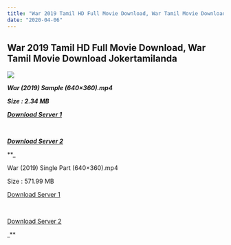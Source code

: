 ```yaml
---
title: "War 2019 Tamil HD Full Movie Download, War Tamil Movie Download Jokertamilanda"
date: "2020-04-06"
---
```


## War 2019 Tamil HD Full Movie Download, War Tamil Movie Download Jokertamilanda

![](https://images.moviebuff.com/ce804630-d098-42a8-9722-dac57a9bb81d?w=1000)

**_War (2019) Sample (640×360).mp4_**

**_Size : 2.34 MB_**

**_[Download Server 1](http://c1.wetransfer.vip/files/Tamil{b337cb003d07febca875724d018e20f8c1927a284fdd439ea607fcc650de5bb7}20Movies/Tamil{b337cb003d07febca875724d018e20f8c1927a284fdd439ea607fcc650de5bb7}202019{b337cb003d07febca875724d018e20f8c1927a284fdd439ea607fcc650de5bb7}20Movies/War{b337cb003d07febca875724d018e20f8c1927a284fdd439ea607fcc650de5bb7}20(2019)/War{b337cb003d07febca875724d018e20f8c1927a284fdd439ea607fcc650de5bb7}20(2019){b337cb003d07febca875724d018e20f8c1927a284fdd439ea607fcc650de5bb7}20BDRip/War{b337cb003d07febca875724d018e20f8c1927a284fdd439ea607fcc650de5bb7}20(2019){b337cb003d07febca875724d018e20f8c1927a284fdd439ea607fcc650de5bb7}20Sample{b337cb003d07febca875724d018e20f8c1927a284fdd439ea607fcc650de5bb7}20(640x360).mp4)_**

**_[  
](http://c1.wetransfer.vip/files/Tamil{b337cb003d07febca875724d018e20f8c1927a284fdd439ea607fcc650de5bb7}20Movies/Tamil{b337cb003d07febca875724d018e20f8c1927a284fdd439ea607fcc650de5bb7}202019{b337cb003d07febca875724d018e20f8c1927a284fdd439ea607fcc650de5bb7}20Movies/War{b337cb003d07febca875724d018e20f8c1927a284fdd439ea607fcc650de5bb7}20(2019)/War{b337cb003d07febca875724d018e20f8c1927a284fdd439ea607fcc650de5bb7}20(2019){b337cb003d07febca875724d018e20f8c1927a284fdd439ea607fcc650de5bb7}20BDRip/War{b337cb003d07febca875724d018e20f8c1927a284fdd439ea607fcc650de5bb7}20(2019){b337cb003d07febca875724d018e20f8c1927a284fdd439ea607fcc650de5bb7}20Sample{b337cb003d07febca875724d018e20f8c1927a284fdd439ea607fcc650de5bb7}20(640x360).mp4)_**

**_[Download Server 2](http://c1.wetransfer.vip/files/Tamil{b337cb003d07febca875724d018e20f8c1927a284fdd439ea607fcc650de5bb7}20Movies/Tamil{b337cb003d07febca875724d018e20f8c1927a284fdd439ea607fcc650de5bb7}202019{b337cb003d07febca875724d018e20f8c1927a284fdd439ea607fcc650de5bb7}20Movies/War{b337cb003d07febca875724d018e20f8c1927a284fdd439ea607fcc650de5bb7}20(2019)/War{b337cb003d07febca875724d018e20f8c1927a284fdd439ea607fcc650de5bb7}20(2019){b337cb003d07febca875724d018e20f8c1927a284fdd439ea607fcc650de5bb7}20BDRip/War{b337cb003d07febca875724d018e20f8c1927a284fdd439ea607fcc650de5bb7}20(2019){b337cb003d07febca875724d018e20f8c1927a284fdd439ea607fcc650de5bb7}20Sample{b337cb003d07febca875724d018e20f8c1927a284fdd439ea607fcc650de5bb7}20(640x360).mp4)_**

**_

War (2019) Single Part (640×360).mp4

Size : 571.99 MB

[Download Server 1](http://c5.wetransfer.vip//files/War{b337cb003d07febca875724d018e20f8c1927a284fdd439ea607fcc650de5bb7}20(2019).mp4)

[  
](http://c5.wetransfer.vip//files/War{b337cb003d07febca875724d018e20f8c1927a284fdd439ea607fcc650de5bb7}20(2019).mp4)

[Download Server 2](http://c5.wetransfer.vip//files/War{b337cb003d07febca875724d018e20f8c1927a284fdd439ea607fcc650de5bb7}20(2019).mp4)

_**
